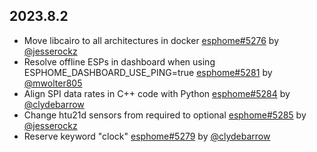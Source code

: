 ## 2023.8.2

- Move libcairo to all architectures in docker [esphome#5276](https://github.com/esphome/esphome/pull/5276) by [@jesserockz](https://github.com/jesserockz)
- Resolve offline ESPs in dashboard when using ESPHOME_DASHBOARD_USE_PING=true [esphome#5281](https://github.com/esphome/esphome/pull/5281) by [@mwolter805](https://github.com/mwolter805)
- Align SPI data rates in C++ code with Python [esphome#5284](https://github.com/esphome/esphome/pull/5284) by [@clydebarrow](https://github.com/clydebarrow)
- Change htu21d sensors from required to optional [esphome#5285](https://github.com/esphome/esphome/pull/5285) by [@jesserockz](https://github.com/jesserockz)
- Reserve keyword "clock" [esphome#5279](https://github.com/esphome/esphome/pull/5279) by [@clydebarrow](https://github.com/clydebarrow)


